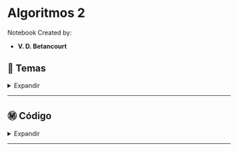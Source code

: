 # Algoritmos 2

Notebook Created by:

- **V. D. Betancourt**




## 📑 Temas

<details>
    <summary> Expandir </summary>

1. Programación Dinámica

2. Ramificación y Poda vs Algoritmo de Fuerza Bruta

3. Descenso del Gradiente y Optimización

![]()

Créditos: Imagen de [ResearchGate](https://www.researchgate.net/profile/Angel-Sanchez-Ruiz-2/publication/344388136/figure/fig9/AS:939994705305603@1601123610646/Figura-3511-Descenso-de-gradiente-estocastico-SGD-Arizan-R-y-Hassibi-B-2019.png)
   
</details>

----------------




## ㊙️ **Código**

<details>
    <summary> Expandir </summary>

Véase el Notebook:

- []()

</details>

----------------


